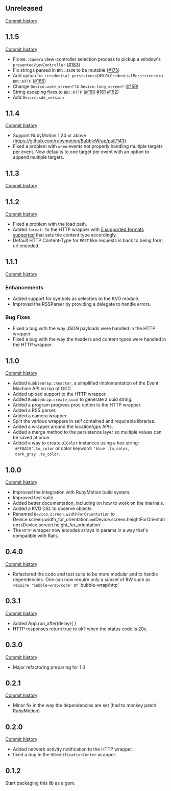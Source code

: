 ## Unreleased

[Commit history](https://github.com/rubymotion/BubbleWrap/compare/v1.1.5...master)

## 1.1.5

[Commit history](https://github.com/rubymotion/BubbleWrap/compare/v1.1.4...v1.1.5)

* Fix `BW::Camera` view-controller selection process to pickup a window's `presentedViewController` ([#183](https://github.com/rubymotion/BubbleWrap/pull/183))
* Fix strings parsed in `BW::JSON` to be mutable ([#175](https://github.com/rubymotion/BubbleWrap/pull/175))
* Add option for `:credential_persistence`/`NSURLCredentialPersistence` in `BW::HTTP` ([#166](https://github.com/rubymotion/BubbleWrap/pull/166))
* Change `Device.wide_screen?` to `Device.long_screen?` ([#159](https://github.com/rubymotion/BubbleWrap/pull/159))
* String escaping fixes to `BW::HTTP` ([#160](https://github.com/rubymotion/BubbleWrap/pull/160) [#161](https://github.com/rubymotion/BubbleWrap/pull/161) [#162](https://github.com/rubymotion/BubbleWrap/pull/162))
* Add `Device.sdk_version`

## 1.1.4

[Commit history](https://github.com/rubymotion/BubbleWrap/compare/v1.1.3...v1.1.4)

* Support RubyMotion 1.24 or above (https://github.com/rubymotion/BubbleWrap/pull/143)
* Fixed a problem with `when` events not properly handling multiple targets per event. Now defaults to one target per event with an option to append multiple targets.

## 1.1.3

[Commit history](https://github.com/rubymotion/BubbleWrap/compare/v1.1.2...v1.1.3)


## 1.1.2

[Commit history](https://github.com/rubymotion/BubbleWrap/compare/v1.1.1...v1.1.2)

* Fixed a problem with the load path.
* Added `format:` to the HTTP wrapper with [5 supported formats supported](https://github.com/rubymotion/BubbleWrap/pull/109) that sets the content type accordingly.
* Default HTTP Content-Type for `POST` like requests is back to being
  form url encoded.

## 1.1.1

[Commit history](https://github.com/rubymotion/BubbleWrap/compare/v1.1.0...v1.1.1)

### Enhancements

* Added support for symbols as selectors to the KVO module.
* Improved the RSSParser by providing a delegate to handle errors.

### Bug Fixes

* Fixed a bug with the way JSON payloads were handled in the HTTP
  wrapper.
* Fixed a bug with the way the headers and content types were handled in
  the HTTP wrapper.

## 1.1.0

[Commit history](https://github.com/rubymotion/BubbleWrap/compare/v1.0.0...v1.1.0)

* Added `BubbleWrap::Reactor`,  a simplified implementation of the Event Machine API on top of GCD.
* Added upload support to the HTTP wrapper.
* Added `BubbleWrap.create_uuid` to generate a uuid string.
* Added a program progress proc option to the HTTP wrapper.
* Added a RSS parser.
* Added a camera wrapper.
* Split the various wrappers in self contained and requirable libraries.
* Added a wrapper around the location/gps APIs.
* Added a merge method to the persistence layer so multiple values can
  be saved at once.
* Added a way to create `UIColor` instances using a hex string: `'#FF8A19'.to_color` or color keyword: `'blue'.to_color`, `'dark_gray'.to_color`.

## 1.0.0

[Commit history](https://github.com/rubymotion/BubbleWrap/compare/v0.4.0...v1.0.0)

* Improved the integration with RubyMotion build system.
* Improved test suite.
* Added better documentation, including on how to work on the internals.
* Added a KVO DSL to observe objects.
* Renamed `Device.screen.widthForOrientation` to Device.screen.width_for_orientation` and `Device.screen.heightForOrientation` to `Device.screen.height_for_orientation`.
* The `HTTP` wrapper now encodes arrays in params in a way that's compatible with Rails.

## 0.4.0

[Commit history](https://github.com/rubymotion/BubbleWrap/compare/v0.3.1...v0.4.0)

* Refactored the code and test suite to be more modular and to handle
  dependencies. One can now require only a subset of BW such as `require 'bubble-wrap/core'` or 'bubble-wrap/http'

## 0.3.1

[Commit history](https://github.com/rubymotion/BubbleWrap/compare/v0.3.0...v0.3.1)

* Added App.run_after(delay){ }
* HTTP responses return true to ok? when the status code is 20x.

## 0.3.0

[Commit history](https://github.com/rubymotion/BubbleWrap/compare/v0.2.1...v0.3.0)

* Major refactoring preparing for 1.0

## 0.2.1

[Commit history](https://github.com/rubymotion/BubbleWrap/compare/v0.2.0...v0.2.1)

* Minor fix in the way the dependencies are set (had to monkey patch
  RubyMotion)

## 0.2.0

[Commit history](https://github.com/rubymotion/BubbleWrap/compare/v0.1.2...v0.2.0)

* Added network activity notification to the HTTP wrapper.
* fixed a bug in the `NSNotificationCenter` wrapper.

## 0.1.2

Start packaging this lib as a gem.
